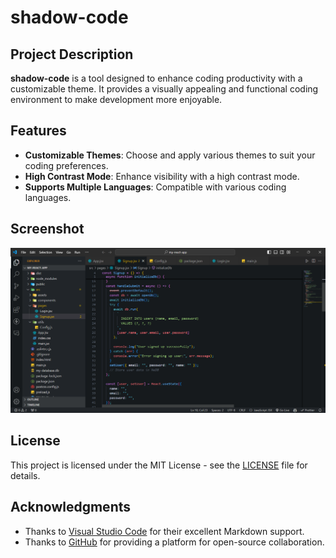 # shadow-code

## Project Description

**shadow-code** is a tool designed to enhance coding productivity with a customizable theme. It provides a visually appealing and functional coding environment to make development more enjoyable.

## Features

- **Customizable Themes**: Choose and apply various themes to suit your coding preferences.
- **High Contrast Mode**: Enhance visibility with a high contrast mode.
- **Supports Multiple Languages**: Compatible with various coding languages.

## Screenshot

![Screenshot](./resources/preview.png)

## License

This project is licensed under the MIT License - see the [LICENSE](https://opensource.org/license/mit) file for details.

## Acknowledgments

- Thanks to [Visual Studio Code](https://code.visualstudio.com/) for their excellent Markdown support.
- Thanks to [GitHub](https://github.com/) for providing a platform for open-source collaboration.
